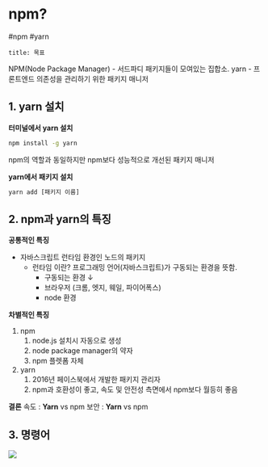 # npm?
#npm #yarn 

```ad-summary
title: 목표

```

NPM(Node Package Manager) - 서드파디 패키지들이 모여있는 집합소.
yarn - 프론트엔드 의존성을 관리하기 위한 패키지 매니저

## 1. yarn 설치

**터미널에서 yarn 설치**
```bash
npm install -g yarn
```
npm의 역할과 동일하지만 npm보다 성능적으로 개선된 패키지 매니저

**yarn에서 패키지 설치**
```bash
yarn add [패키지 이름]
```

## 2. npm과 yarn의 특징

**공통적인 특징**
* 자바스크립트 런타임 환경인 노드의 패키지
	* 런타임 이란? 프로그래밍 언어(자바스크립트)가 구동되는 환경을 뜻함.
		* 구동되는 환경 ↓
		* 브라우저 (크롬, 엣지, 웨일, 파이어폭스)
		* node 환경

**차별적인 특징**
1. npm
	1. node.js 설치시 자동으로 생성
	2. node package manager의 약자
	3. npm 플렛폼 자체
2. yarn
	1. 2016년 페이스북에서 개발한 패키지 관리자
	2. npm과 호환성이 좋고, 속도 및 안전성 측면에서 npm보다 월등히 좋음

**결론**
속도 : **Yarn** vs npm
보안 : **Yarn** vs npm

## 3. 명령어

![](https://i.imgur.com/zoAhV40.png)

